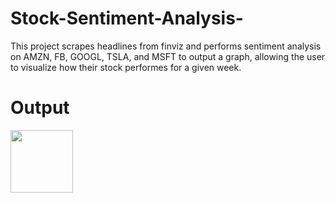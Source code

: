 # Stock-Sentiment-Analysis-
This project scrapes headlines from finviz and performs sentiment analysis on AMZN, FB, GOOGL, TSLA, and MSFT to output a graph, allowing the user to visualize how their stock performes for a given week.


# Output
<img src="https://user-images.githubusercontent.com/55611197/112727802-905e4f00-8efa-11eb-97bc-f86f135b95eb.png" width="100">
